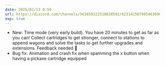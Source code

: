 ```yaml
---
date: 2025/02/13 0:59
url: https://discord.com/channels/563650322518638592/623142507995463690/1339264565418000538
exp: true
---
```

- New: Time mode (very early build). You have 20 minutes to get as far as you can! Collect cartridges to get stronger, connect to stations to append wagons and solve the tasks to get further upgrades and extensions. Feedback needed 🙂
- Bug fix: Animation and crash fix when spamming the x button when having a pickaxe cartridge equipped